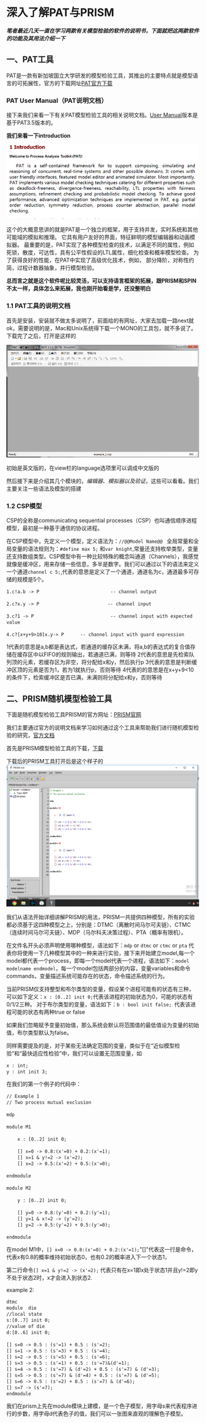 
# 深入了解PAT与PRISM
**_笔者最近几天一直在学习两款有关模型检验的软件的说明书，下面就把这两款软件的功能及其用法介绍一下_**

## 一、PAT工具

PAT是一款有新加坡国立大学研发的模型检验工具，其推出的主要特点就是模型语言的可拓展性，官方的下载网址[PAT官方下载](https://pat.comp.nus.edu.sg/?page_id=2587)

### PAT User Manual（PAT说明文档）
接下来我们来看一下有关PAT模型检验工具的相关说明文档。[User Manual](https://pat.comp.nus.edu.sg/wp-source/resources/OnlineHelp/htm/index.htm)版本是基于PAT3.5版本的。

**我们来看一下introduction**

![image](https://github.com/Gaoshiguo/Model-Checker-Introduction-of-PAT-PRISM-/blob/master/IMAGE/1.png)

这个的大概意思讲的就是PAT是一个独立的框架，用于支持并发，实时系统和其他可能域的模拟和推理。 它具有用户友好的界面，特征鲜明的模型编辑器和动画模拟器。 最重要的是，PAT实现了各种模型检查的技术，以满足不同的属性，例如死锁，散度，可达性，具有公平性假设的LTL属性，细化检查和概率模型检查。 为了获得良好的性能，在PAT中实现了高级优化技术，例如， 部分降阶，对称性约简，过程计数器抽象，并行模型检验。

**总而言之就是这个软件呢比较灵活，可以支持语言框架的拓展，跟PRISM和SPIN不太一样，具体怎么来拓展，我也刚开始看是学，还没整明白**

### 1.1 PAT工具的说明文档
首先是安装，安装就不做太多说明了，前面给的有网址，大家去加载一路next就ok，需要说明的是，Mac和Unix系统得下载一个MONO的工具包，就不多说了。下载完了之后，打开是这样的

![image](https://github.com/Gaoshiguo/Model-Checker-Introduction-of-PAT-PRISM-/blob/master/IMAGE/2.png)

初始是英文版的，在view栏的language选项里可以调成中文版的

然后接下来是介绍其几个模块的，*编辑器、模拟器以及验证*，这些可以看看。我们主要关注一些语法及模型的搭建

### 1.2 CSP模型
CSP的全称是communicating sequential processes（CSP）也叫通信顺序进程模型，最初是一种基于通信的协议进程。

在CSP模型中，先定义一个模型，定义语法为：`//@@Model Name@@ ` 全局常量和全局变量的语法规则为：`#define max 5;` 和`var knight`,常量还支持枚举类型，变量还支持数组类型。CSP模型中有一种比较特殊的概念叫通道（Channels），我感觉就像是缓冲区，用来存储一些信息，多半是数字。我们可以通过以下的语法来定义一个通道`channel c 5;`,代表的意思是定义了一个通道，通道名为c，通道最多可存储的规模是5个。
```
1.c!a.b -> P                          -- channel output

2.c?x.y -> P                         -- channel input

3.c?1 -> P                            -- channel input with expected value

4.c?[x+y+9>10]x.y-> P      -- channel input with guard expression

```
1代表的意思是a,b都是表达式，若通道的缓存区未满，将a,b的表达式的复合值存储在缓存区中以FIFO的规则输出，若通道已满，则等待
2代表的意思是先检索队列顶的元素，若缓存区为非空，将分配给x和y，然后执行p
3代表的意思是判断缓冲区顶的元素是否为1，若为1就执行p，否则等待
4代表的的意思是在x+y+9<10的条件下，检索缓冲区是否已满，未满则将分配给x和y，否则等待

## 二、PRISM随机模型检验工具
下面是随机模型检验工具PRISM的官方网址：[PRISM官网](http://www.prismmodelchecker.org/)

我们主要通过官方的说明文档来学习如何通过这个工具来帮助我们进行随机模型检验的研究，[官方文档](http://www.prismmodelchecker.org/manual/)

首先是PRISM模型检验工具的下载，[下载](http://www.prismmodelchecker.org/download.php)

下载后的PRISM工具打开后是这个样子的![image](https://github.com/Gaoshiguo/Model-Checker-Introduction-of-PAT-PRISM-/blob/master/IMAGE/3.png)

我们从语法开始详细讲解PRISM的用法，PRISM一共提供四种模型，所有的实验都必须基于这四种模型之上，分别是：DTMC（离散时间马尔可夫链）、CTMC（连续时间马尔可夫链）、MDP（马尔科夫决策过程）、PTA（概率有限机）。

在文件名开头必须声明使用哪种模型，语法如下：`mdp` or `dtmc` or `ctmc` or `pta` 代表你将使用一下几种模型其中的一种来进行实验，接下来开始建立model,每一个model都代表一个process，即每一个model代表一个进程，语法如下：`model modelname endmodel`，每一个model包括两部分的内容，变量variables和命令commands，变量描述系统可能存在的状态，命令描述系统的行为。

当前PRISM仅支持整型和布尔类型的变量，假设某个进程可能有的状态有三种，可以如下定义：`x : [0..2] init 0;`代表该进程的初始状态为0，可能的状态有0/1/2三种。
对于布尔类型的变量，语法如下：`b : bool init false; `代表该进程可能的状态有两种true or false

如果我们忽略赋予变量初始值，那么系统会默认将范围值的最低值设为变量的初始值，布尔类型默认为false。

同样需要提及的是，对于某些无法确定范围的变量，类似于在“近似模型检验”和“最快适应性检验”中，我们可以设置无范围变量，如
```
x : int;
y : int init 3;
```
在我们的第一个例子的代码中：
```
// Example 1
// Two process mutual exclusion

mdp

module M1

    x : [0..2] init 0;

    [] x=0 -> 0.8:(x'=0) + 0.2:(x'=1);
    [] x=1 & y!=2 -> (x'=2);
    [] x=2 -> 0.5:(x'=2) + 0.5:(x'=0);

endmodule

module M2

    y : [0..2] init 0;

    [] y=0 -> 0.8:(y'=0) + 0.2:(y'=1);
    [] y=1 & x!=2 -> (y'=2);
    [] y=2 -> 0.5:(y'=2) + 0.5:(y'=0);

endmodule
```
在model M1中，`[] x=0 -> 0.8:(x'=0) + 0.2:(x'=1);`"[]"代表这一行是命令，代表x有0.8的概率维持初始状态0，也有0.2的概率进入下一个状态1，

第二行命令`[] x=1 & y!=2 -> (x'=2);` 代表只有在x=1即x处于状态1并且y!=2即y不处于状态2时，x才会进入到状态2.

example 2:
```
dtmc
module  die
//local state
s:[0..7] init 0;
//value of die
d:[0..6] init 0;

[] s=0 -> 0.5 : (s'=1) + 0.5 : (s'=2);
[] s=1 -> 0.5 : (s'=3) + 0.5 : (s'=4);
[] s=2 -> 0.5 : (s'=5) + 0.5 : (s'=6);
[] s=3 -> 0.5 : (s'=1) + 0.5 : (s'=7)&(d'=1);
[] s=4 -> 0.5 : (s'=7) & (d'=2) + 0.5 : (s'=7) & (d'=3);
[] s=5 -> 0.5 : (s'=7) & (d'=4) + 0.5 : (s'=7) & (d'=5);
[] s=6 -> 0.5 : (s'=2) + 0.5 : (s'=7) & (d'=6);
[] s=7 -> (s'=7);
endmodule
```
我们在prism上先在module模块上建模，是一个色子模型，用字母s来代表程序进行的步数，用字母d代表色子的值，我们可以一张图来直观的理解色子模型。
